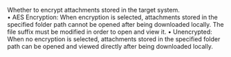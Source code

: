 Whether to encrypt attachments stored in the target system.  
•	AES Encryption: When encryption is selected, attachments stored in the specified folder path cannot be opened  after being downloaded locally. The file suffix must be modified in order to open and view it.
•	Unencrypted: When no encryption is selected, attachments stored in the specified folder path can be opened and viewed directly after being downloaded locally.

